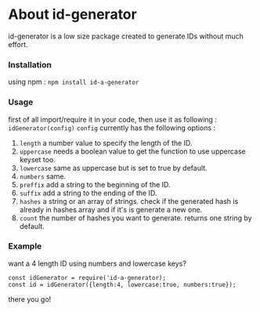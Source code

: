 # About id-generator
id-generator is a low size package created to generate IDs without much effort.
### Installation
using npm : ``` npm install id-a-generator ```
### Usage
first of all import/require it in your code, then use it as following : ``` idGenerator(config) ```
``` config ``` currently has the following options :  
1. ``` length ``` a number value to specify the length of the ID.
2. ``` uppercase ``` needs a boolean value to get the function to use uppercase keyset too.
3. ``` lowercase ``` same as uppercase but is set to true by default. 
4. ``` numbers ``` same.
5. ``` preffix ``` add a string to the beginning of the ID.
6. ``` suffix ``` add a string to the ending of the ID.
7. ``` hashes ``` a string or an array of strings. check if the generated hash is already in hashes array and if it's is generate a new one.
8. ``` count ``` the number of hashes you want to generate. returns one string by default.
### Example
want a 4 length ID using numbers and lowercase keys?
```
const idGenerator = require('id-a-generator);
const id = idGenerator({length:4, lowercase:true, numbers:true});
```
there you go!